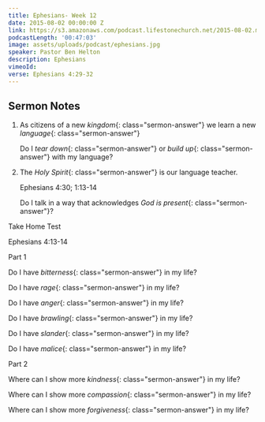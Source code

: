 ```yaml
---
title: Ephesians- Week 12
date: 2015-08-02 00:00:00 Z
link: https://s3.amazonaws.com/podcast.lifestonechurch.net/2015-08-02.mp3
podcastLength: '00:47:03'
image: assets/uploads/podcast/ephesians.jpg
speaker: Pastor Ben Helton
description: Ephesians
vimeoId: 
verse: Ephesians 4:29-32
---
```


## Sermon Notes

1. As citizens of a new *kingdom*{: class="sermon-answer"} we learn a new *language*{: class="sermon-answer"}

    Do I *tear down*{: class="sermon-answer"} or *build up*{: class="sermon-answer"} with my language?

1. The *Holy Spirit*{: class="sermon-answer"} is our language teacher.

    Ephesians 4:30; 1:13-14

    Do I talk in a way that acknowledges *God is present*{: class="sermon-answer"}?

Take Home Test

Ephesians 4:13-14

Part 1

Do I have *bitterness*{: class="sermon-answer"} in my life?

Do I have *rage*{: class="sermon-answer"} in my life?

Do I have *anger*{: class="sermon-answer"} in my life?

Do I have *brawling*{: class="sermon-answer"} in my life?

Do I have *slander*{: class="sermon-answer"} in my life?

Do I have *malice*{: class="sermon-answer"} in my life?

Part 2

Where can I show more *kindness*{: class="sermon-answer"} in my life?

Where can I show more *compassion*{: class="sermon-answer"} in my life?

Where can I show more *forgiveness*{: class="sermon-answer"} in my life?
